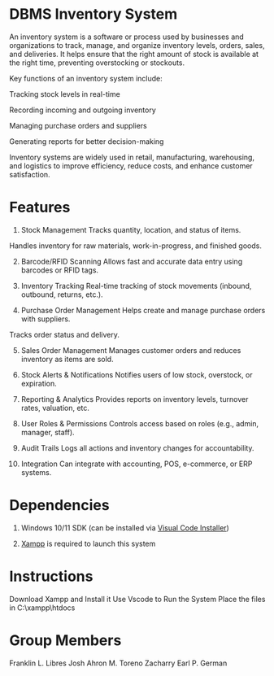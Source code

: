 
# DBMS Inventory System

An inventory system is a software or process used by businesses and organizations to track, manage, and organize inventory levels, orders, sales, and deliveries. It helps ensure that the right amount of stock is available at the right time, preventing overstocking or stockouts.

Key functions of an inventory system include:

Tracking stock levels in real-time

Recording incoming and outgoing inventory

Managing purchase orders and suppliers

Generating reports for better decision-making

Inventory systems are widely used in retail, manufacturing, warehousing, and logistics to improve efficiency, reduce costs, and enhance customer satisfaction.

# Features

1. Stock Management
Tracks quantity, location, and status of items.

Handles inventory for raw materials, work-in-progress, and finished goods.

2. Barcode/RFID Scanning
Allows fast and accurate data entry using barcodes or RFID tags.

3. Inventory Tracking
Real-time tracking of stock movements (inbound, outbound, returns, etc.).

4. Purchase Order Management
Helps create and manage purchase orders with suppliers.

Tracks order status and delivery.

5. Sales Order Management
Manages customer orders and reduces inventory as items are sold.

6. Stock Alerts & Notifications
Notifies users of low stock, overstock, or expiration.

7. Reporting & Analytics
Provides reports on inventory levels, turnover rates, valuation, etc.

8. User Roles & Permissions
Controls access based on roles (e.g., admin, manager, staff).

9. Audit Trails
Logs all actions and inventory changes for accountability.

10. Integration
Can integrate with accounting, POS, e-commerce, or ERP systems.

# Dependencies

1. Windows 10/11 SDK (can be installed via [Visual Code Installer](https://code.visualstudio.com/))

2. [Xampp](https://www.apachefriends.org/) is required to launch this system

# Instructions

Download Xampp and Install it
Use Vscode to Run the System
Place the files in C:\xampp\htdocs

# Group Members 

Franklin L. Libres
Josh Ahron M. Toreno
Zacharry Earl P. German





